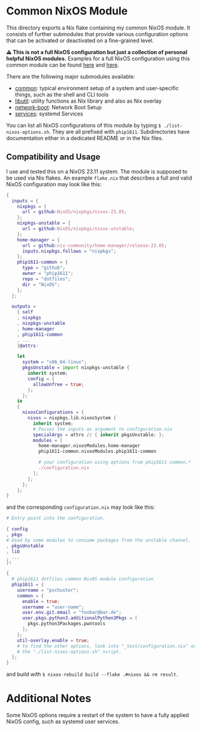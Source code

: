 # Common NixOS Module

This directory exports a Nix flake containing my common NixOS module. It
consists of further submodules that provide various configuration options that
can be activated or deactivated on a fine-grained level.

**⚠️ This is not a full NixOS configuration but just a collection of personal
helpful NixOS modules.** Examples for a full NixOS configuration using this
common module can be found [here](_test/flake.nix) and
[here](https://github.com/phip1611/nixos-configs/blob/main/flake.nix).

There are the following major submodules available:
- [common](common/README.md): typical environment setup of a system and
  user-specific things, such as the shell and CLI tools
- [libutil](util-overlay/README.md): utility functions as Nix library and also as Nix overlay
- [network-boot](network-boot/README.md): Network Boot Setup
- [services](services/README.md): systemd Services

You can list all NixOS configurations of this module by typing
`$ ./list-nixos-options.sh`. They are all prefixed with `phip1611`.
Subdirectories have documentation either in a dedicated README or in the Nix
files.

## Compatibility and Usage
I use and tested this on a NixOS 23.11 system. The module is supposed to be used
via Nix flakes. An example `flake.nix` that describes a full and valid NixOS
configuration may look like this:

```nix
{
  inputs = {
    nixpkgs = {
      url = github:NixOS/nixpkgs/nixos-23.05;
    };
    nixpkgs-unstable = {
      url = github:NixOS/nixpkgs/nixos-unstable;
    };
    home-manager = {
      url = github:nix-community/home-manager/release-23.05;
      inputs.nixpkgs.follows = "nixpkgs";
    };
    phip1611-common = {
      type = "github";
      owner = "phip1611";
      repo = "dotfiles";
      dir = "NixOS";
    };
  };

  outputs =
    { self
    , nixpkgs
    , nixpkgs-unstable
    , home-manager
    , phip1611-common
    , ...
    }@attrs:

    let
      system = "x86_64-linux";
      pkgsUnstable = import nixpkgs-unstable {
        inherit system;
        config = {
          allowUnfree = true;
        };
      };
    in
    {
      nixosConfigurations = {
        nixos = nixpkgs.lib.nixosSystem {
          inherit system;
          # Passes the inputs as argument to configuration.nix
          specialArgs = attrs // { inherit pkgsUnstable; };
          modules = [
            home-manager.nixosModules.home-manager
            phip1611-common.nixosModules.phip1611-common

            # your configuration using options from phip1611-common.*
            ./configuration.nix
          ];
        };
      };
    };
}
```

and the corresponding `configuration.nix` may look like this:

```nix
# Entry point into the configuration.

{ config
, pkgs
# Used by some modules to consume packages from the unstable channel.
, pkgsUnstable
, lib
, ...
}:

{
  # phip1611 dotfiles common NixOS module configuration
  phip1611 = {
    username = "pschuster";
    common = {
      enable = true;
      username = "user-name";
      user.env.git.email = "foobar@bar.de";
      user.pkgs.python3.additionalPython3Pkgs = [
        pkgs.python3Packages.pwntools
      ];
    };
    util-overlay.enable = true;
    # to find the other options, look into "_test/configuration.nix" or run
    # the "./list-nixos-options.sh" script.
  };
}
```

and build with `$ nixos-rebuild build --flake .#nixos && rm result`.

# Additional Notes
Some NixOS options require a restart of the system to have a fully applied NixOS
config, such as systemd user services.
